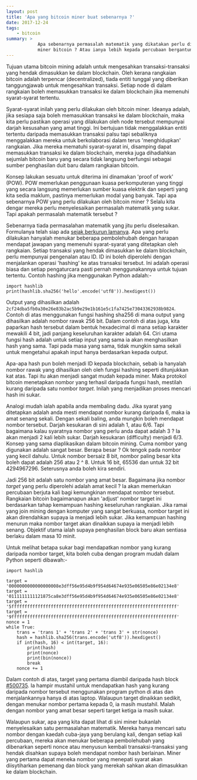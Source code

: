 ```yaml
---
layout: post
title: 'Apa yang bitcoin miner buat sebenarnya ?'
date: 2017-12-24
tags:
    - bitcoin
summary: >
            Apa sebenarnya permasalah matematik yang dikatakan perlu diselesaikan oleh
            miner bitcoin ? Atau ianya lebih kepada percubaan bergantung kepada nasib ?
---
```


Tujuan utama bitcoin mining adalah untuk mengesahkan transaksi-transaksi yang hendak dimasukkan ke dalam blockchain. Oleh kerana rangkaian bitcoin adalah terpencar (decentralized), tiada entiti tunggal yang diberikan tanggungjawab untuk mengesahkan transaksi. Setiap node di dalam rangkaian boleh memasukkan transaksi ke dalam blockchain jika memenuhi syarat-syarat tertentu.

Syarat-syarat inilah yang perlu dilakukan oleh bitcoin miner. Ideanya adalah, jika sesiapa saja boleh memasukkan transaksi ke dalam blockchain, maka kita perlu pastikan operasi yang dilakukan oleh node tersebut mempunyai darjah kesusahan yang amat tinggi. Ini bertujuan tidak menggalakkan entiti tertentu daripada memasukkan transaksi palsu tapi sebaliknya menggalakkan mereka untuk berkolaborasi dalam terus 'menghidupkan' rangkaian. Jika mereka mematuhi syarat-syarat ini, disamping dapat memasukkan transaksi ke dalam blockchain, mereka juga dihadiahkan sejumlah bitcoin baru yang secara tidak langsung berfungsi sebagai sumber penghasilan duit baru dalam rangkaian bitcoin.

Konsep lakukan sesuatu untuk diterima ini dinamakan 'proof of work' (POW). POW memerlukan penggunaan kuasa perkomputeran yang tinggi yang secara langsung memerlukan sumber kuasa elektrik dan seperti yang kita sedia maklum, pastinya memerlukan modal yang banyak. Tapi apa sebenarnya POW yang perlu dilakukan oleh bitcoin miner ? Selalu kita dengar mereka perlu menyelesaikan permasalah matematik yang sukar. Tapi apakah permasalah matematik tersebut ?

Sebenarnya tiada permasalahan matematik yang jitu perlu diselesaikan. Formulanya telah siap ada [sejak berkurun lamanya][hashcash]. Apa yang perlu dilakukan hanyalah menukar beberapa pembolehubah dengan harapan mendapat jawapan yang memenuhi syarat-syarat yang ditetapkan oleh rangkaian. Setiap transaksi yang hendak dimasukkan ke dalam blockchain, perlu mempunyai pengenalan atau ID. ID ini boleh diperolehi dengan menjalankan operasi 'hashing' ke atas transaksi tersebut. Ini adalah operasi biasa dan setiap pengaturcara pasti pernah menggunakannya untuk tujuan tertentu. Contoh hashing jika menggunakan Python adalah:-

```
import hashlib
print(hashlib.sha256('hello'.encode('utf8')).hexdigest())
```
Output yang dihasilkan adalah `2cf24dba5fb0a30e26e83b2ac5b9e29e1b161e5c1fa7425e73043362938b9824`. Contoh di atas menggunakan fungsi hashing sha256 di mana output yang dihasilkan adalah nombor rawak 256 bit. Dalam contoh di atas juga, kita paparkan hash tersebut dalam bentuk hexadecimal di mana setiap karakter mewakili 4 bit, jadi panjang keseluruhan karakter adalah 64. Ciri utama fungsi hash adalah untuk setiap input yang sama ia akan menghasilkan hash yang sama. Tapi pada masa yang sama, tidak mungkin sama sekali untuk mengetahui apakah input hanya berdasarkan kepada output.

Apa-apa hash pun boleh menjadi ID kepada blockchain, sebab ia hanyalah nombor rawak yang dihasilkan oleh oleh fungsi hashing seperti ditunjukkan kat atas. Tapi itu akan menjadi sangat mudah kepada miner. Maka protokol bitcoin menetapkan nombor yang terhasil daripada fungsi hash, mestilah kurang daripada satu nombor _target_. Inilah yang menjadikan proses mencari hash ini sukar.

Analogi mudah ialah apabila anda membaling dadu. Jika syarat yang ditetapkan adalah anda mesti mendapat nombor kurang daripada 6, maka ia amat senang sekali. Dengan sekali baling, anda mungkin boleh mendapat nombor tersebut. Darjah kesukaran di sini adalah 1, atau 6/6. Tapi bagaimana kalau syaratnya nombor yang perlu anda dapat adalah 3 ? Ia akan menjadi 2 kali lebih sukar. Darjah kesukaran (difficulty) menjadi 6/3. Konsep yang sama diaplikasikan dalam bitcoin mining. Cuma nombor yang digunakan adalah sangat besar. Berapa besar ? Ok tengok pada nombor yang kecil dahulu. Untuk nombor bersaiz 8 bit, nombor paling besar kita boleh dapat adalah 256 atau 2 ^ 8. Untuk 16 bit, 65536 dan untuk 32 bit 4294967296. Seterusnya anda boleh kira sendiri.

Jadi 256 bit adalah satu nombor yang amat besar. Bagaimana jika nombor _target_ yang perlu diperolehi adalah amat kecil ? Ia akan memerlukan percubaan berjuta kali bagi kemungkinan mendapat nombor tersebut. Rangkaian bitcoin bagaimanapun akan 'adjust' nombor target ini berdasarkan tahap kemampuan hashing keseluruhan rangkaian. Jika ramai yang join mining dengan komputer yang sangat berkuasa, nombor target ini akan direndahkan supaya ia menjadi lebih sukar. Jika kemampuan hashing menurun maka nombor target akan dinaikkan supaya ia menjadi lebih senang. Objektif utama ialah supaya penghasilan block baru akan sentiasa berlaku dalam masa 10 minit.

Untuk melihat betapa sukar bagi mendapatkan nombor yang kurang daripada nombor target, kita boleh cuba dengan program mudah dalam Python seperti dibawah:-

```
import hashlib

target = '0000000000000000008e3dff56e95d4b9f954d64674e935e06505e86e02134e8'
target = '0111111111121875ca8e3dff56e95d4b9f954d64674e935e06505e86e02134e8'
target = '5fffffffffffffffffffffffffffffffffffffffffffffffffffffffffffffff'
target = '9fffffffffffffffffffffffffffffffffffffffffffffffffffffffffffffff'
nonce = 1
while True:
    trans = 'trans 1' + 'trans 2' + 'trans 3' + str(nonce)
    hash = hashlib.sha256(trans.encode('utf8')).hexdigest()
    if int(hash, 16) < int(target, 16):
        print(hash)
        print(nonce)
        print(bin(nonce))
        break
    nonce += 1
```
Dalam contoh di atas, target yang pertama diambil daripada hash block [#500735](https://blockchain.info/block/00000000000000000051f3a7fabf5c19485fc30491f856d053a43cfafba7667d). Ia hampir mustahil untuk mendapatkan hash yang kurang daripada nombor tersebut menggunakan program python di atas dan menjalankannya hanya di atas laptop. Walaupun target dinaikkan sedikit, dengan menukar nombor pertama kepada 0, ia masih mustahil. Malah dengan nombor yang amat besar seperti target ketiga ia masih sukar.

Walaupun sukar, apa yang kita dapat lihat di sini miner bukanlah menyelesaikan satu permasalahan matematik. Mereka hanya mencari satu nombor dengan kaedah cuba-jaya yang berulang kali, dengan setiap kali percubaan, mereka akan menukar beberapa pembolehubah yang dibenarkan seperti nonce atau menyusun kembali transaksi-transaksi yang hendak disahkan supaya boleh mendapat nombor hash berlainan. Miner yang pertama dapat meneka nombor yang menepati syarat akan diisytiharkan pemenang dan block yang merekah sahkan akan dimasukkan ke dalam blockchain.

[hashcash]:https://en.wikipedia.org/wiki/Hashcash

